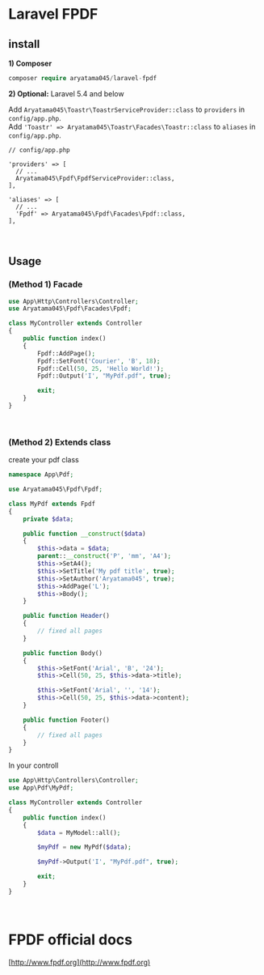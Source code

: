 # Laravel FPDF

## install

**1) Composer**

```php
composer require aryatama045/laravel-fpdf
```

**2) Optional:** Laravel 5.4 and below

Add `Aryatama045\Toastr\ToastrServiceProvider::class` to `providers` in `config/app.php`. <br>
Add `'Toastr' => Aryatama045\Toastr\Facades\Toastr::class` to `aliases` in `config/app.php`. <br>

```
// config/app.php

'providers' => [
  // ...
  Aryatama045\Fpdf\FpdfServiceProvider::class,
],

'aliases' => [
  // ...
  'Fpdf' => Aryatama045\Fpdf\Facades\Fpdf::class,
],
```

<br>

## Usage

### (Method 1) Facade

```php
use App\Http\Controllers\Controller;
use Aryatama045\Fpdf\Facades\Fpdf;

class MyController extends Controller
{
    public function index()
    {
        Fpdf::AddPage();
        Fpdf::SetFont('Courier', 'B', 18);
        Fpdf::Cell(50, 25, 'Hello World!');
        Fpdf::Output('I', "MyPdf.pdf", true);

        exit;
    }
}
```

<br>

### (Method 2) Extends class

create your pdf class

```php
namespace App\Pdf;

use Aryatama045\Fpdf\Fpdf;

class MyPdf extends Fpdf
{
    private $data;

    public function __construct($data)
    {
        $this->data = $data;
        parent::__construct('P', 'mm', 'A4');
        $this->SetA4();
        $this->SetTitle('My pdf title', true);
        $this->SetAuthor('Aryatama045', true);
        $this->AddPage('L');
        $this->Body();
    }

    public function Header()
    {
        // fixed all pages
    }

    public function Body()
    {
        $this->SetFont('Arial', 'B', '24');
        $this->Cell(50, 25, $this->data->title);

        $this->SetFont('Arial', '', '14');
        $this->Cell(50, 25, $this->data->content);
    }

    public function Footer()
    {
        // fixed all pages
    }
}
```

In your controll

```php
use App\Http\Controllers\Controller;
use App\Pdf\MyPdf;

class MyController extends Controller
{
    public function index()
    {
        $data = MyModel::all();

        $myPdf = new MyPdf($data);

        $myPdf->Output('I', "MyPdf.pdf", true);

        exit;
    }
}
```

<br>

# FPDF official docs

[http://www.fpdf.org](http://www.fpdf.org)
